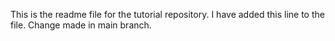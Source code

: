 This is the readme file for the tutorial repository. I have added this 
line to the file. Change made in main branch.
